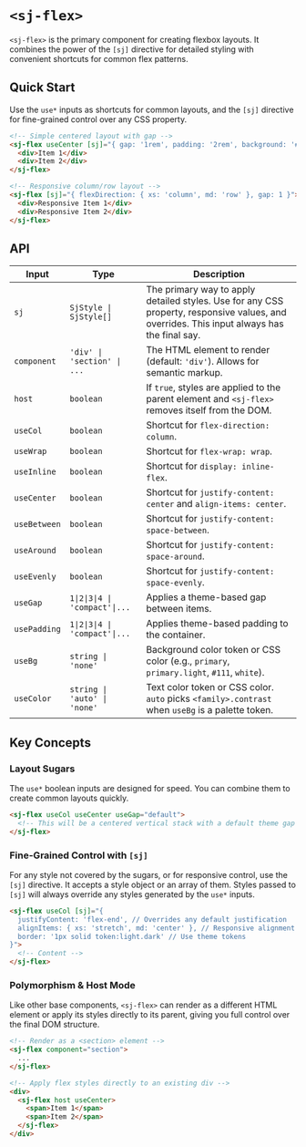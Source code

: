 # `<sj-flex>`

`<sj-flex>` is the primary component for creating flexbox layouts. It combines the power of the `[sj]` directive for detailed styling with convenient shortcuts for common flex patterns.

## Quick Start

Use the `use*` inputs as shortcuts for common layouts, and the `[sj]` directive for fine-grained control over any CSS property.

```html
<!-- Simple centered layout with gap -->
<sj-flex useCenter [sj]="{ gap: '1rem', padding: '2rem', background: '#f4f4f4', borderRadius: '8px' }">
  <div>Item 1</div>
  <div>Item 2</div>
</sj-flex>

<!-- Responsive column/row layout -->
<sj-flex [sj]="{ flexDirection: { xs: 'column', md: 'row' }, gap: 1 }">
  <div>Responsive Item 1</div>
  <div>Responsive Item 2</div>
</sj-flex>
```

## API

| Input        | Type                                                                      | Description                                                                                                                              |
|--------------|---------------------------------------------------------------------------|------------------------------------------------------------------------------------------------------------------------------------------|
| `sj`         | `SjStyle \| SjStyle[]`                                                    | The primary way to apply detailed styles. Use for any CSS property, responsive values, and overrides. This input always has the final say. |
| `component`  | `'div' \| 'section' \| ...`                                                | The HTML element to render (default: `'div'`). Allows for semantic markup.                                                              |
| `host`       | `boolean`                                                                 | If `true`, styles are applied to the parent element and `<sj-flex>` removes itself from the DOM.                                         |
| `useCol`     | `boolean`                                                                 | Shortcut for `flex-direction: column`.                                                                                                   |
| `useWrap`    | `boolean`                                                                 | Shortcut for `flex-wrap: wrap`.                                                                                                          |
| `useInline`  | `boolean`                                                                 | Shortcut for `display: inline-flex`.                                                                                                     |
| `useCenter`  | `boolean`                                                                 | Shortcut for `justify-content: center` and `align-items: center`.                                                                        |
| `useBetween` | `boolean`                                                                 | Shortcut for `justify-content: space-between`.                                                                                         |
| `useAround`  | `boolean`                                                                 | Shortcut for `justify-content: space-around`.                                                                                          |
| `useEvenly`  | `boolean`                                                                 | Shortcut for `justify-content: space-evenly`.                                                                                          |
| `useGap`     | `1\|2\|3\|4 \| 'compact'\|...`                                             | Applies a theme-based gap between items.                                                                                                 |
| `usePadding` | `1\|2\|3\|4 \| 'compact'\|...`                                             | Applies theme-based padding to the container.                                                                                            |
| `useBg`      | `string \| 'none'`                                                         | Background color token or CSS color (e.g., `primary`, `primary.light`, `#111`, `white`).                                                 |
| `useColor`   | `string \| 'auto' \| 'none'`                                              | Text color token or CSS color. `auto` picks `<family>.contrast` when `useBg` is a palette token.                                         |


## Key Concepts

### Layout Sugars

The `use*` boolean inputs are designed for speed. You can combine them to create common layouts quickly.

```html
<sj-flex useCol useCenter useGap="default">
  <!-- This will be a centered vertical stack with a default theme gap -->
</sj-flex>
```

### Fine-Grained Control with `[sj]`

For any style not covered by the sugars, or for responsive control, use the `[sj]` directive. It accepts a style object or an array of them. Styles passed to `[sj]` will always override any styles generated by the `use*` inputs.

```html
<sj-flex useCol [sj]="{
  justifyContent: 'flex-end', // Overrides any default justification
  alignItems: { xs: 'stretch', md: 'center' }, // Responsive alignment
  border: '1px solid token:light.dark' // Use theme tokens
}">
  <!-- Content -->
</sj-flex>
```

### Polymorphism & Host Mode

Like other base components, `<sj-flex>` can render as a different HTML element or apply its styles directly to its parent, giving you full control over the final DOM structure.

```html
<!-- Render as a <section> element -->
<sj-flex component="section">
  ...
</sj-flex>

<!-- Apply flex styles directly to an existing div -->
<div>
  <sj-flex host useCenter>
    <span>Item 1</span>
    <span>Item 2</span>
  </sj-flex>
</div>
```
